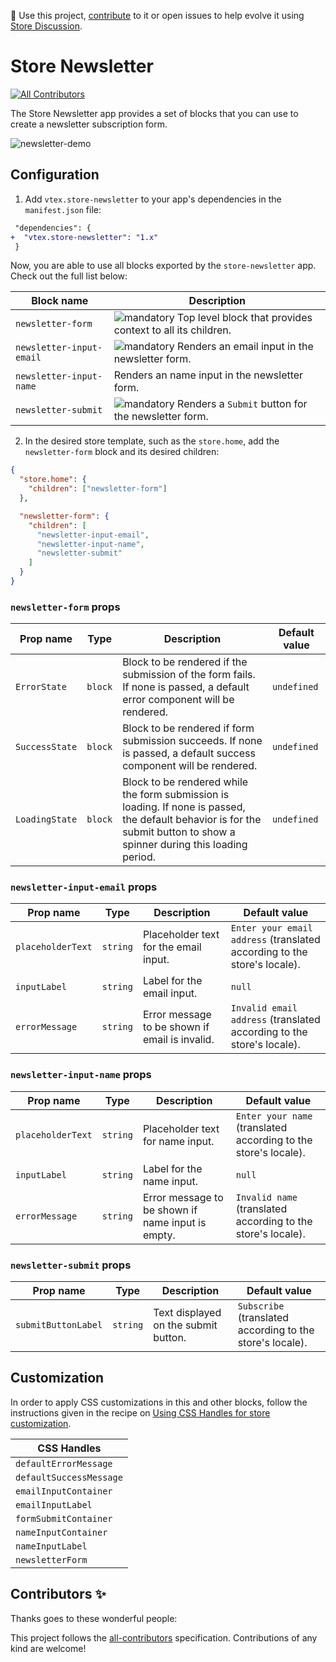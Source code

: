 📢 Use this project, [contribute](https://github.com/vtex-apps/store-newsletter) to it or open issues to help evolve it using [Store Discussion](https://github.com/vtex-apps/store-discussion).

# Store Newsletter

<!-- DOCS-IGNORE:start -->
<!-- ALL-CONTRIBUTORS-BADGE:START - Do not remove or modify this section -->

[![All Contributors](https://img.shields.io/badge/all_contributors-0-orange.svg?style=flat-square)](#contributors-)

<!-- ALL-CONTRIBUTORS-BADGE:END -->
<!-- DOCS-IGNORE:end -->

The Store Newsletter app provides a set of blocks that you can use to create a newsletter subscription form.

![newsletter-demo](https://user-images.githubusercontent.com/27777263/96277790-1c169b80-0fab-11eb-99cb-6b55ea7f5b7f.png)

## Configuration

1. Add `vtex.store-newsletter` to your app's dependencies in the `manifest.json` file:

```diff
 "dependencies": {
+  "vtex.store-newsletter": "1.x"
 }
```

Now, you are able to use all blocks exported by the `store-newsletter` app. Check out the full list below:

| Block name               | Description                                                                                                          |
| ------------------------ | -------------------------------------------------------------------------------------------------------------------- |
| `newsletter-form`        | ![mandatory](https://img.shields.io/badge/-Mandatory-red) Top level block that provides context to all its children. |
| `newsletter-input-email` | ![mandatory](https://img.shields.io/badge/-Mandatory-red) Renders an email input in the newsletter form.             |
| `newsletter-input-name`  | Renders an name input in the newsletter form.                                                                        |
| `newsletter-submit`      | ![mandatory](https://img.shields.io/badge/-Mandatory-red) Renders a `Submit` button for the newsletter form.         |

2. In the desired store template, such as the `store.home`, add the `newsletter-form` block and its desired children:

```json
{
  "store.home": {
    "children": ["newsletter-form"]
  },

  "newsletter-form": {
    "children": [
      "newsletter-input-email",
      "newsletter-input-name",
      "newsletter-submit"
    ]
  }
}
```

### `newsletter-form` props

| Prop name      | Type    | Description                                                                                                                                                               | Default value |
| -------------- | ------- | ------------------------------------------------------------------------------------------------------------------------------------------------------------------------- | ------------- |
| `ErrorState`   | `block` | Block to be rendered if the submission of the form fails. If none is passed, a default error component will be rendered.                                                  | `undefined`   |
| `SuccessState` | `block` | Block to be rendered if form submission succeeds. If none is passed, a default success component will be rendered.                                                        | `undefined`   |
| `LoadingState` | `block` | Block to be rendered while the form submission is loading. If none is passed, the default behavior is for the submit button to show a spinner during this loading period. | `undefined`   |

### `newsletter-input-email` props

| Prop name         | Type     | Description                                    | Default value                                                              |
| ----------------- | -------- | ---------------------------------------------- | -------------------------------------------------------------------------- |
| `placeholderText` | `string` | Placeholder text for the email input.              | `Enter your email address` (translated according to the store's locale). |
| `inputLabel`      | `string` | Label for the email input.                     | `null`                                                                       |
| `errorMessage`    | `string` | Error message to be shown if email is invalid. | `Invalid email address` (translated according to the store's locale).     |

### `newsletter-input-name` props

| Prop name         | Type     | Description                                       | Default value                                                     |
| ----------------- | -------- | ------------------------------------------------- | ----------------------------------------------------------------- |
| `placeholderText` | `string` | Placeholder text for name input.                  | `Enter your name` (translated according to the store's locale). |
| `inputLabel`      | `string` | Label for the name input.                         | `null`                                                              |
| `errorMessage`    | `string` | Error message to be shown if name input is empty. | `Invalid name` (translated according to the store's locale).    |

### `newsletter-submit` props

| Prop name           | Type     | Description                                 | Default value                                               |
| ------------------- | -------- | ------------------------------------------- | ----------------------------------------------------------- |
| `submitButtonLabel` | `string` | Text displayed on the submit button. | `Subscribe` (translated according to the store's locale). |

## Customization

In order to apply CSS customizations in this and other blocks, follow the instructions given in the recipe on [Using CSS Handles for store customization](https://vtex.io/docs/recipes/style/using-css-handles-for-store-customization).

| CSS Handles               |
| ------------------------- |
| `defaultErrorMessage`     |
| `defaultSuccessMessage`   |
| `emailInputContainer`     |
| `emailInputLabel`         |
| `formSubmitContainer`     |
| `nameInputContainer`      |
| `nameInputLabel`          |
| `newsletterForm`          |

<!-- DOCS-IGNORE:start -->

## Contributors ✨

Thanks goes to these wonderful people:

<!-- ALL-CONTRIBUTORS-LIST:START - Do not remove or modify this section -->
<!-- prettier-ignore-start -->
<!-- markdownlint-disable -->
<!-- markdownlint-enable -->
<!-- prettier-ignore-end -->

<!-- ALL-CONTRIBUTORS-LIST:END -->

This project follows the [all-contributors](https://github.com/all-contributors/all-contributors) specification. Contributions of any kind are welcome!

<!-- DOCS-IGNORE:end -->

